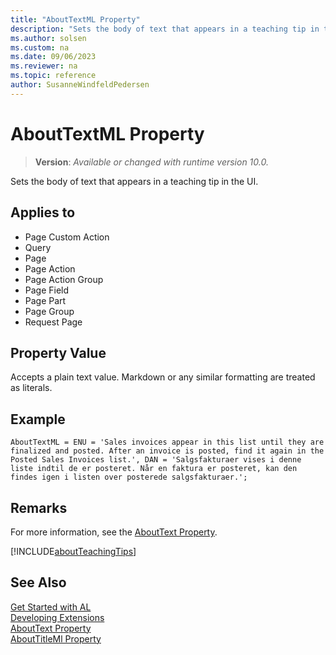 ```yaml
---
title: "AboutTextML Property"
description: "Sets the body of text that appears in a teaching tip in the UI."
ms.author: solsen
ms.custom: na
ms.date: 09/06/2023
ms.reviewer: na
ms.topic: reference
author: SusanneWindfeldPedersen
---
```

[//]: # (START>DO_NOT_EDIT)
[//]: # (IMPORTANT:Do not edit any of the content between here and the END>DO_NOT_EDIT.)
[//]: # (Any modifications should be made in the .xml files in the ModernDev repo.)
# AboutTextML Property
> **Version**: _Available or changed with runtime version 10.0._

Sets the body of text that appears in a teaching tip in the UI.

## Applies to
-   Page Custom Action
-   Query
-   Page
-   Page Action
-   Page Action Group
-   Page Field
-   Page Part
-   Page Group
-   Request Page

[//]: # (IMPORTANT: END>DO_NOT_EDIT)

## Property Value

Accepts a plain text value. Markdown or any similar formatting are treated as literals.

## Example

```al
AboutTextML = ENU = 'Sales invoices appear in this list until they are finalized and posted. After an invoice is posted, find it again in the Posted Sales Invoices list.', DAN = 'Salgsfakturaer vises i denne liste indtil de er posteret. Når en faktura er posteret, kan den findes igen i listen over posterede salgsfakturaer.';
```

## Remarks 

For more information, see the [AboutText Property](devenv-abouttext-property.md). 

[!INCLUDE[aboutTeachingTips](../includes/include-about-teaching-tips.md)]

## See Also  

[Get Started with AL](../devenv-get-started.md)  
[Developing Extensions](../devenv-dev-overview.md)  
[AboutText Property](devenv-abouttext-property.md)  
[AboutTitleMl Property](devenv-abouttitleml-property.md)  
